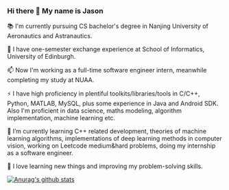 ### Hi there 👋 My name is Jason 

:books:	I'm currently pursuing CS bachelor's degree in Nanjing University of Aeronautics and Astranautics.

🔭 I have one-semester exchange experience at School of Informatics, University of Edinburgh.

📫 Now I'm working as a full-time software engineer intern, meanwhile completing my study at NUAA.

⚡ I have high proficiency in plentiful toolkits/libraries/tools in C/C++, Python, MATLAB, MySQL, plus some experience in Java and Android SDK. Also I'm proficient in data science, maths modeling, algorithm implementation, machine learning etc.


🌱 I’m currently learning C++ related development, theories of machine learning algorithms, implementations of deep learning methods in computer vision, working on Leetcode medium&hard problems, doing my internship as a software engineer.


💬 I love learning new things and improving my problem-solving skills.


[![Anurag's github stats](https://github-readme-stats.vercel.app/api?username=Kaze-1)](https://github.com/anuraghazra/github-readme-stats)

<!--
**Kaze-1/Kaze-1** is a ✨ _special_ ✨ repository because its `README.md` (this file) appears on your GitHub profile.

Here are some ideas to get you started:

- 🔭 I’m currently working on ...
- 🌱 I’m currently learning ...
- 👯 I’m looking to collaborate on ...
- 🤔 I’m looking for help with ...
- 💬 Ask me about ...
- 📫 How to reach me: ...
- 😄 Pronouns: ...
- ⚡ Fun fact: ...
-->
